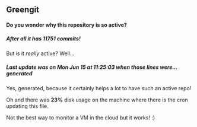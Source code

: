 ## Greengit

#### Do you wonder why this repository is so active?

##### After all it has 11751 commits!

But is it *really* active? Well...

##### Last update was on Mon Jun 15 at 11:25:03 when those lines were... generated

Yes, generated, because it certainly helps a lot to have such an active repo!

Oh and there was **23%** disk usage on the machine
where there is the cron updating this file.

Not the best way to monitor a VM in the cloud but it works! :)
